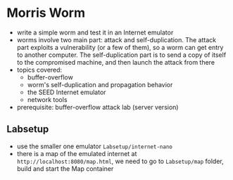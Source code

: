 # Morris Worm
- write a simple worm and test it in an Internet emulator
- worms involve two main part: attack and self-duplication. The attack part exploits a vulnerability (or a few of them), so a worm can get entry to another computer. The self-duplication part is to send a copy of itself to the compromised machine, and then launch the attack from there
- topics covered:
    - buffer-overflow
    - worm's self-duplication and propagation behavior
    - the SEED Internet emulator
    - network tools
- prerequisite: buffer-overflow attack lab (server version)

## Labsetup
- use the smaller one emulator `Labsetup/internet-nano`
- there is a map of the emulated internet at `http://localhost:8080/map.html`, we need to go to `Labsetup/map` folder, build and start the Map container
